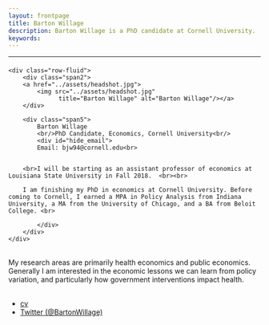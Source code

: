 ```yaml
---
layout: frontpage
title: Barton Willage
description: Barton Willage is a PhD candidate at Cornell University. 
keywords: 
---
```





---

<div class="container">
<h4><a name="contact"></a></h4>

    <div class="row-fluid">
        <div class="span2">
        <a href="../assets/headshot.jpg">
            <img src="../assets/headshot.jpg"
                  title="Barton Willage" alt="Barton Willage"/></a>
        </div>
        
        <div class="span5">
            Barton Willage
            <br/>PhD Candidate, Economics, Cornell University<br/>
            <div id="hide_email">
            Email: bjw94@cornell.edu<br>
        
        
        <br>I will be starting as an assistant professor of economics at Louisiana State University in Fall 2018.  <br><br>
        
        I am finishing my PhD in economics at Cornell University. Before coming to Cornell, I earned a MPA in Policy Analysis from Indiana University, a MA from the University of Chicago, and a BA from Beloit College. <br>
        
            </div>
        </div>
    </div>
</div>

<br>My research areas are primarily health economics and public economics. Generally I am interested in the economic lessons we can learn from policy variation, and particularly how government interventions impact health.<br><br>
        
<div class="navbar">
  <div class="navbar-inner">
      <ul class="nav">
          <li><a href="{{ BASE_PATH }}/assets/CV.pdf">cv</a></li>
<!--      <li><a href="https://github.com/bjwillage">GitHub</a></li> -->
          <li><a href="https://twitter.com/bartonwillage">Twitter (@BartonWillage)</a></li>
      </ul>
  </div>
</div>

<!--            If date doesn't work, here is another way
<!-- <script language="Javascript">
<!-- document.write("Last Modified: " + document.lastModified +"");
<!-- </SCRIPT>

<!-- [curriculum vitae ![CV as pdf]({{ BASE_PATH }}/pages/icons16/pdf-icon.png)]({{ BASE_PATH }}/assets/CV.pdf)<br/> -->
